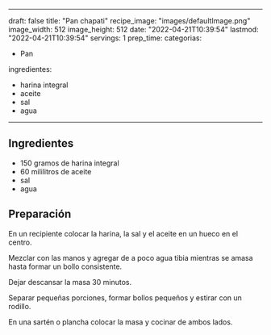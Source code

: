 
---
draft: false
title: "Pan chapati"
recipe_image: "images/defaultImage.png"
image_width: 512
image_height: 512
date: "2022-04-21T10:39:54"
lastmod: "2022-04-21T10:39:54"
servings: 1
prep_time: 
categorias:
  - Pan

ingredientes:
  - harina integral
  - aceite
  - sal
  - agua
---

## Ingredientes
- 150 gramos de harina integral
- 60 mililitros de aceite
- sal
- agua

## Preparación
En un recipiente colocar la harina, la sal y el aceite en un hueco en el centro.

Mezclar con las manos y agregar de a poco agua tibia mientras se amasa hasta formar un bollo consistente.

Dejar descansar la masa 30 minutos.

Separar pequeñas porciones, formar bollos pequeños y estirar con un rodillo.

En una sartén o plancha colocar la masa y cocinar de ambos lados.


